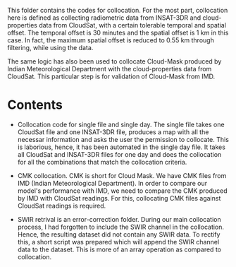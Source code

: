 This folder contains the codes for collocation. For the most part, collocation here is defined as collecting radiometric data from INSAT-3DR and cloud-properties data from CloudSat, with a certain tolerable
temporal and spatial offset. The temporal offset is 30 minutes and the spatial offset is 1 km in this case. In fact, the maximum spatial offset is reduced to 0.55 km through filtering, while using
the data. 

The same logic has also been used to collocate Cloud-Mask produced by Indian Meteorological Department with the cloud-properties data from CloudSat. This particular step is for validation of Cloud-Mask from IMD.

# Contents

- Collocation code for single file and single day. The single file takes one CloudSat file and one INSAT-3DR file, produces a map with all the necessar information and asks the user the permission to collocate.
This is laborious, hence, it has been automated in the single day file. It takes all CloudSat and INSAT-3DR files for one day and does the collocation for all the combinations that match the collocation criteria.

- CMK collocation. CMK is short for Cloud Mask. We have CMK files from IMD (Indian Meteorological Department). In order to compare our model's performance with IMD, we need to compare the CMK produced by IMD with CloudSat readings.
For this, collocating CMK files against CloudSat readings is required.

- SWIR retrival is an error-correction folder. During our main collocation process, I had forgotten to include the SWIR channel in the collocation. Hence, the resulting dataset did not contain
  any SWIR data. To rectify this, a short script was prepared which will append the SWIR channel data to the dataset. This is more of an array operation as compared to collocation.
